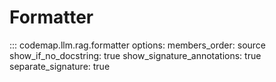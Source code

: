 # Formatter

::: codemap.llm.rag.formatter
    options:
      members_order: source
      show_if_no_docstring: true
      show_signature_annotations: true
      separate_signature: true

